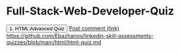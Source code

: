 # Full-Stack-Web-Developer-Quiz
<a><button>1. HTML Advanced Quiz</button></a>
<a href="#" class="button">Post comment (link)</a>
https://github.com/Ebazhanov/linkedin-skill-assessments-quizzes/blob/main/html/html-quiz.md
